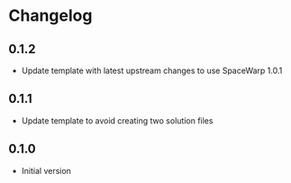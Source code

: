 # Changelog

## 0.1.2
- Update template with latest upstream changes to use SpaceWarp 1.0.1

## 0.1.1
- Update template to avoid creating two solution files

## 0.1.0
- Initial version